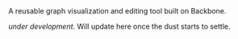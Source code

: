 ##

A reusable graph visualization and editing tool built on Backbone.

*under development*.  Will update here once the dust starts to settle.
